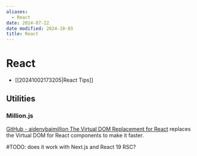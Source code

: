 ```yaml
---
aliases:
  - React
date: 2024-07-22
date modified: 2024-10-03
title: React
---
```


# React

- [[20241002173205|React Tips]]

## Utilities

### Million.js

[GitHub - aidenybaimillion The Virtual DOM Replacement for React](https://github.com/aidenybai/million) replaces the Virtual DOM for React components to make it faster.

#TODO: does it work with Next.js and React 19 RSC?
